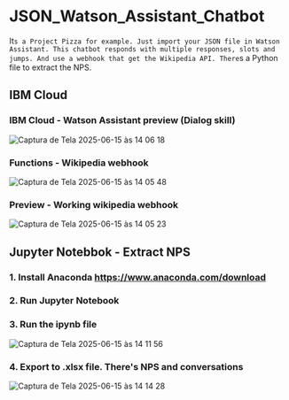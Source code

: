 # JSON_Watson_Assistant_Chatbot

It`s a Project Pizza for example.
Just import your JSON file in Watson Assistant.
This chatbot responds with multiple responses, slots and jumps. And use a webhook that get the Wikipedia API.
There`s a Python file to extract the NPS.

## IBM Cloud

### IBM Cloud  - Watson Assistant preview (Dialog skill)
![Captura de Tela 2025-06-15 às 14 06 18](https://github.com/user-attachments/assets/18da00aa-24fc-41c6-8e84-88d13412d0ab)

### Functions - Wikipedia webhook
![Captura de Tela 2025-06-15 às 14 05 48](https://github.com/user-attachments/assets/ae3eec77-38f4-4ea0-bdf6-06a68026b70d)

### Preview - Working wikipedia webhook
![Captura de Tela 2025-06-15 às 14 05 23](https://github.com/user-attachments/assets/4244e054-267f-4c6a-a71d-e82615d40f14)

## Jupyter Notebbok - Extract NPS
### 1. Install Anaconda https://www.anaconda.com/download
### 2. Run Jupyter Notebook
### 3. Run the ipynb file
![Captura de Tela 2025-06-15 às 14 11 56](https://github.com/user-attachments/assets/2e7a401a-163d-4840-ac63-5193222bc3b9)
### 4. Export to .xlsx file. There's NPS and conversations
![Captura de Tela 2025-06-15 às 14 14 28](https://github.com/user-attachments/assets/e42c47ee-274e-47aa-afb6-8ead59a489fa)
